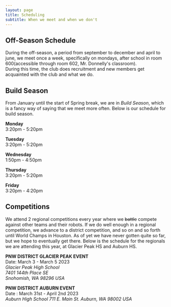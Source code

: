 ```yaml
---
layout: page
title: Scheduling
subtitle: When we meet and when we don't
---
```


## Off-Season Schedule  
During the off-season, a period from september to december and april to june, we meet once a week, specifically on mondays, after school in room 600(accessible through room 602, Mr. Donnelly's classroom).    
During this time, the club does recruitment and new members get acquainted with the club and what we do.  

## Build Season  
From January until the start of Spring break, we are in *Build Season*, which is a fancy way of saying that we meet more often. Below is our schedule for build season.  
 
**Monday**  
3:20pm - 5:20pm

**Tuesday**  
3:20pm - 5:20pm

**Wednesday**  
1:50pm - 4:50pm

**Thursday**  
3:20pm - 5:20pm

**Friday**  
3:20pm - 4:20pm  

## Competitions  
We attend 2 regional competitions every year where we ~~battle~~ compete against other teams and their robots. If we do well enough in a regional competition, we advance to a district competition, and so on and so forth until World Champs in Houston. As of yet we have never gotten quite so far, but we hope to eventually get there. Below is the schedule for the regionals we are attending this year, at Glacier Peak HS and Auburn HS.  
 
**PNW DISTRICT GLACIER PEAK EVENT**  
Date: March 3 - March 5 2023  
*Glacier Peak High School  
7401 144th Place SE  
Snohomish, WA 98296 USA*    
 
**PNW DISTRICT AUBURN EVENT**  
Date : March 31st - April 2nd 2023  
*Auburn High School
711 E. Main St. Auburn, WA 98002 USA*  



